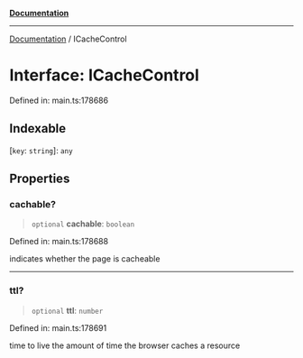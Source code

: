 [**Documentation**](../README.md)

***

[Documentation](../README.md) / ICacheControl

# Interface: ICacheControl

Defined in: main.ts:178686

## Indexable

\[`key`: `string`\]: `any`

## Properties

### cachable?

> `optional` **cachable**: `boolean`

Defined in: main.ts:178688

indicates whether the page is cacheable

***

### ttl?

> `optional` **ttl**: `number`

Defined in: main.ts:178691

time to live
the amount of time the browser caches a resource
